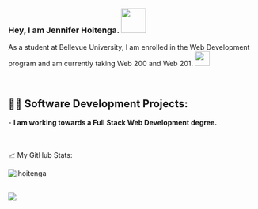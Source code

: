 ### Hey, I am Jennifer Hoitenga. <img src="https://media.giphy.com/media/3owyplYLWlGFQk9mF2/giphy.gif" width="50">


As a student at Bellevue University, I am enrolled in the Web Development program and am currently taking Web 200 and Web 201. <img src="https://media.giphy.com/media/fYSnHlufseco8Fh93Z/giphy.gif" width="30">

<br/>
<h2>👨‍💻 Software Development Projects:</h2>
- <b>I am working towards a Full Stack Web Development degree.</b>

<br/>
<br/>
<br/>

📈 My GitHub Stats:

<img src="https://github-readme-stats.vercel.app/api?username=jhoitenga&show_icons=true&theme=material-palenight" alt="jhoitenga" />
<br/>
<br/>

<a href="https://visitorbadge.io/status?path=https%3A%2F%2Fgithub.com%2Fjhoitenga"><img src="https://api.visitorbadge.io/api/visitors?path=https%3A%2F%2Fgithub.com%2Fjhoitenga&countColor=%23697689&style=plastic" /></a>
